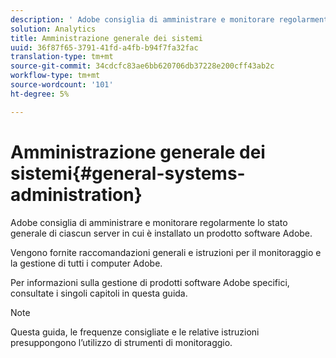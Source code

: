 ```yaml
---
description: ' Adobe consiglia di amministrare e monitorare regolarmente lo stato generale di ciascun server in cui è installato un prodotto software  Adobe.'
solution: Analytics
title: Amministrazione generale dei sistemi
uuid: 36f87f65-3791-41fd-a4fb-b94f7fa32fac
translation-type: tm+mt
source-git-commit: 34cdcfc83ae6bb620706db37228e200cff43ab2c
workflow-type: tm+mt
source-wordcount: '101'
ht-degree: 5%

---
```



# Amministrazione generale dei sistemi{#general-systems-administration}

 Adobe consiglia di amministrare e monitorare regolarmente lo stato generale di ciascun server in cui è installato un prodotto software  Adobe.

Vengono fornite raccomandazioni generali e istruzioni per il monitoraggio e la gestione di tutti i computer  Adobe.

Per informazioni sulla gestione di prodotti software  Adobe specifici, consultate i singoli capitoli in questa guida.

>[!NOTE]
>
>Questa guida, le frequenze consigliate e le relative istruzioni presuppongono l’utilizzo di strumenti di monitoraggio.

